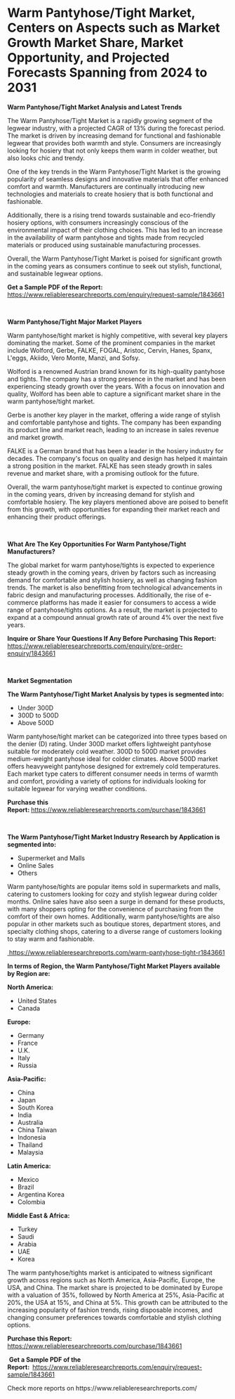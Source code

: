 <p><h1>Warm Pantyhose/Tight Market, Centers on Aspects such as Market Growth Market Share, Market Opportunity, and Projected Forecasts Spanning from 2024 to 2031</h1></p><p><strong>Warm Pantyhose/Tight Market Analysis and Latest Trends</strong></p>
<p><p>The Warm Pantyhose/Tight Market is a rapidly growing segment of the legwear industry, with a projected CAGR of 13% during the forecast period. The market is driven by increasing demand for functional and fashionable legwear that provides both warmth and style. Consumers are increasingly looking for hosiery that not only keeps them warm in colder weather, but also looks chic and trendy.</p><p>One of the key trends in the Warm Pantyhose/Tight Market is the growing popularity of seamless designs and innovative materials that offer enhanced comfort and warmth. Manufacturers are continually introducing new technologies and materials to create hosiery that is both functional and fashionable.</p><p>Additionally, there is a rising trend towards sustainable and eco-friendly hosiery options, with consumers increasingly conscious of the environmental impact of their clothing choices. This has led to an increase in the availability of warm pantyhose and tights made from recycled materials or produced using sustainable manufacturing processes.</p><p>Overall, the Warm Pantyhose/Tight Market is poised for significant growth in the coming years as consumers continue to seek out stylish, functional, and sustainable legwear options.</p></p>
<p><strong>Get a Sample PDF of the Report:&nbsp;</strong> <a href="https://www.reliableresearchreports.com/enquiry/request-sample/1843661">https://www.reliableresearchreports.com/enquiry/request-sample/1843661</a></p>
<p>&nbsp;</p>
<p><strong>Warm Pantyhose/Tight Major Market Players</strong></p>
<p><p>Warm pantyhose/tight market is highly competitive, with several key players dominating the market. Some of the prominent companies in the market include Wolford, Gerbe, FALKE, FOGAL, Aristoc, Cervin, Hanes, Spanx, L'eggs, Akiido, Vero Monte, Manzi, and Sofsy.</p><p>Wolford is a renowned Austrian brand known for its high-quality pantyhose and tights. The company has a strong presence in the market and has been experiencing steady growth over the years. With a focus on innovation and quality, Wolford has been able to capture a significant market share in the warm pantyhose/tight market.</p><p>Gerbe is another key player in the market, offering a wide range of stylish and comfortable pantyhose and tights. The company has been expanding its product line and market reach, leading to an increase in sales revenue and market growth.</p><p>FALKE is a German brand that has been a leader in the hosiery industry for decades. The company's focus on quality and design has helped it maintain a strong position in the market. FALKE has seen steady growth in sales revenue and market share, with a promising outlook for the future.</p><p>Overall, the warm pantyhose/tight market is expected to continue growing in the coming years, driven by increasing demand for stylish and comfortable hosiery. The key players mentioned above are poised to benefit from this growth, with opportunities for expanding their market reach and enhancing their product offerings.</p></p>
<p>&nbsp;</p>
<p><strong>What Are The Key Opportunities For Warm Pantyhose/Tight Manufacturers?</strong></p>
<p><p>The global market for warm pantyhose/tights is expected to experience steady growth in the coming years, driven by factors such as increasing demand for comfortable and stylish hosiery, as well as changing fashion trends. The market is also benefitting from technological advancements in fabric design and manufacturing processes. Additionally, the rise of e-commerce platforms has made it easier for consumers to access a wide range of pantyhose/tights options. As a result, the market is projected to expand at a compound annual growth rate of around 4% over the next five years.</p></p>
<p><strong>Inquire or Share Your Questions If Any Before Purchasing This Report:</strong> <a href="https://www.reliableresearchreports.com/enquiry/pre-order-enquiry/1843661">https://www.reliableresearchreports.com/enquiry/pre-order-enquiry/1843661</a></p>
<p>&nbsp;</p>
<p><strong>Market Segmentation</strong></p>
<p><strong>The Warm Pantyhose/Tight Market Analysis by types is segmented into:</strong></p>
<p><ul><li>Under 300D</li><li>300D to 500D</li><li>Above 500D</li></ul></p>
<p><p>Warm pantyhose/tight market can be categorized into three types based on the denier (D) rating. Under 300D market offers lightweight pantyhose suitable for moderately cold weather. 300D to 500D market provides medium-weight pantyhose ideal for colder climates. Above 500D market offers heavyweight pantyhose designed for extremely cold temperatures. Each market type caters to different consumer needs in terms of warmth and comfort, providing a variety of options for individuals looking for suitable legwear for varying weather conditions.</p></p>
<p><strong>Purchase this Report:&nbsp;</strong><a href="https://www.reliableresearchreports.com/purchase/1843661">https://www.reliableresearchreports.com/purchase/1843661</a></p>
<p>&nbsp;</p>
<p><strong>The Warm Pantyhose/Tight Market Industry Research by Application is segmented into:</strong></p>
<p><ul><li>Supermerket and Malls</li><li>Online Sales</li><li>Others</li></ul></p>
<p><p>Warm pantyhose/tights are popular items sold in supermarkets and malls, catering to customers looking for cozy and stylish legwear during colder months. Online sales have also seen a surge in demand for these products, with many shoppers opting for the convenience of purchasing from the comfort of their own homes. Additionally, warm pantyhose/tights are also popular in other markets such as boutique stores, department stores, and specialty clothing shops, catering to a diverse range of customers looking to stay warm and fashionable.</p></p>
<p><a href="https://www.reliableresearchreports.com/warm-pantyhose-tight-r1843661">&nbsp;https://www.reliableresearchreports.com/warm-pantyhose-tight-r1843661</a></p>
<p><strong>In terms of Region, the Warm Pantyhose/Tight Market Players available by Region are:</strong></p>
<p>
    <p> <strong> North America: </strong>
        <ul>
            <li>United States</li>
            <li>Canada</li>
        </ul>
        </p> 
    <p> <strong> Europe: </strong>
        <ul>
            <li>Germany</li>
            <li>France</li>
            <li>U.K.</li>
            <li>Italy</li>
            <li>Russia</li>
        </ul>
        </p> 
    <p> <strong> Asia-Pacific: </strong>
        <ul>
            <li>China</li>
            <li>Japan</li>
            <li>South Korea</li>
            <li>India</li>
            <li>Australia</li>
            <li>China Taiwan</li>
            <li>Indonesia</li>
            <li>Thailand</li>
            <li>Malaysia</li>
        </ul>
        </p> 
    <p> <strong> Latin America: </strong>
        <ul>
            <li>Mexico</li>
            <li>Brazil</li>
            <li>Argentina Korea</li>
            <li>Colombia</li>
        </ul>
        </p> 
    <p> <strong> Middle East & Africa: </strong>
        <ul>
            <li>Turkey</li>
            <li>Saudi</li>
            <li>Arabia</li>
            <li>UAE</li>
            <li>Korea</li>
        </ul>
    </p>
    </p>
<p><p>The warm pantyhose/tights market is anticipated to witness significant growth across regions such as North America, Asia-Pacific, Europe, the USA, and China. The market share is projected to be dominated by Europe with a valuation of 35%, followed by North America at 25%, Asia-Pacific at 20%, the USA at 15%, and China at 5%. This growth can be attributed to the increasing popularity of fashion trends, rising disposable incomes, and changing consumer preferences towards comfortable and stylish clothing options.</p></p>
<p><strong>Purchase this Report: </strong><a href="https://www.reliableresearchreports.com/purchase/1843661">https://www.reliableresearchreports.com/purchase/1843661</a></p>
<p>&nbsp;<strong>Get a Sample PDF of the Report:&nbsp;&nbsp;</strong><a href="https://www.reliableresearchreports.com/enquiry/request-sample/1843661">https://www.reliableresearchreports.com/enquiry/request-sample/1843661</a></p>
<p><strong></strong></p>
<p>Check more reports on https://www.reliableresearchreports.com/</p>